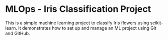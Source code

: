 # MLOps - Iris Classification Project

This is a simple machine learning project to classify Iris flowers using scikit-learn. It demonstrates how to set up and manage an ML project using Git and GitHub.
